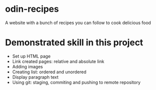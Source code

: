 # odin-recipes

A website with a bunch of recipes you can follow to cook delicious food


# Demonstrated skill in this project

- Set up HTML page
- Link created pages: relative and absolute link
- Adding images
- Creating list: ordered and unordered
- Display paragraph text
- Using git: staging, commiting and pushing to remote repository